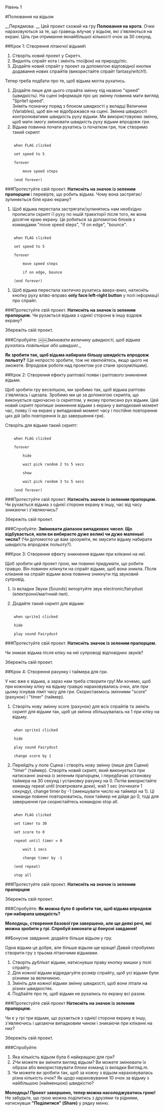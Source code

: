 Рівень 1

#Полювання на відьом

__Передмова: __
Цей проект схожий на гру __Полювання на крота__. Очки нараховуються за те, що гравець влучає у відьом, які з'являються на екрані.  Ціль гри отримання якнайбільшої кількості очок за 30 секунд.

##Крок 1:  Створення літаючої відьмиh

1. Створіть новий проект у Скретч.
2. Видаліть спрайт кота і змініть тло(фон) на природу/ліс.
3. Додайте новий спрайт у проект за допомогою відповідної кнопки додавання нових спрайтів (використайте спрайт fantasy/witch1). 

Тепер треба подбати про те, щоб відьма могла рухатись.

1. Додайте лише для цього спрайта змінну  під назвою "speed" (швидкість). 
На сцені інформація про цю змінну повинна мати вигляд "Sprite1 speed".  
Зніміть позначку поряд з блоком швидкості у вкладці Величини (Variables), щоб він не відображався на сцені. 
Змінна швидкості контролюватиме швидкість руху відьми.  Ми використовуємо змінну, щоб мати змогу змінювати швидкість руху відьми впродовж гри.
2. Відьма повинна почати рухатись із початком гри, тож створимо такий скрипт

```scratch

	when FLAG clicked

	set speed to 5

	forever

		move speed steps

	(end forever)
```
		
###Протестуйте свій проект.
__Натисніть на значок із зеленим прапорцем__ і перевірте, що робить відьма.  Чому вона застрягає/зупиняється біля краю екрану?

1. Щоб відьма перестала застрягати/зупинятись нам необхідно прописати скрипт її руху по іншій траєкторії після того, як вона досягне краю екрану.  Це робиться за допомогою блоків з командами "move speed steps", "if on edge", "bounce".

```scratch

	when FLAG clicked

	set speed to 5

	forever

		move speed steps

		if on edge, bounce

	(end forever)
```
1. Щоб відьма перестала хаотично рухатись вверх-вниз, натисніть кнопку руху вліво-вправо __only face left-right button__ у полі інформації про спрайт.

###Протестуйте свій проект.
__Натисніть на значок із зеленим прапорцем.__ 
Чи рухається відьма з однієї сторони в іншу вздовж екрану?

Збережіть свій проект.

###Спробуйте:
_￼￼Змінювати величину швидкості, щоб відьма рухалась повільніше або швидшеr.__

__Як зробити так, щоб відьма набирала більшу швидкість впродовж польоту?__
(Це непросто зробити, тож не хвилюйтесь, якщо цього не зможете.  Впродовж роботи над проектом усе стане зрозумілішим).

##Крок 2: Створення ефекту раптової появи і раптового зникнення відьми.

Щоб зробити гру веселішою, ми зробимо так, щоб відьма раптово з'являлась і щезала.  Зробимо ми це за допомогою скрипта, що виконується одночасно із скриптом, у якому прописано рух відьми.  Цей новий скрипт пропише зникнення відьми з екрану у випадковий момент час, появу її на екрані у випадковий момент часу і постійне повторення цих дій (або повторення їх до завершення гри).

Створіть для відьми такий скрипт:

```scratch

	when FLAG clicked

	forever

		hide

		wait pick random 2 to 5 secs

		show

		wait pick random 3 to 5 secs

	(end forever)
```
###Протестуйте свій проект.
__Натисніть значок із зеленим прапорцем.__ 
Чи рухається відьма з однієї сторони екрану в іншу, час від часу зникаючи і з'являючись?

Збережіть свій проект.

###Спробуйте:
__Змінювати діапазон випадкових чисел.  Що відбувається, коли ви вибираєте дуже великі чи дуже маленькі числа?__
(Чи допомогло це вам зрозуміти, як змусити відьму набирати швидкість впродовж польоту?).

##Крок 3: Створення ефекту зникнення відьми при кліканні на неї.

Щоб зробити цей проект грою, ми повинні придумати, що робити гравцю.  Він повинен клікнути на спрайт відьми, щоб вона зникла. Після клікання на спрайт відьми вона повинна зникнути під звуковий супровід.

1. Із вкладки Звуки (Sounds) імпортуйте звук electronic/fairydust (електронні/магічний пил).

2. Додайте такий скрипт для відьми:

```scratch

	when sprite1 clicked

	hide

	play sound Fairydust
```
###Протестуйте свій проект.
__Натисніть значок із зеленим прапорцем.__ 

Чи зникає відьма після кліку на неї  супроводі відповідних звуків?

Збережіть свій проект.

##Крок 4: Створення рахунку і таймера для гри.

У нас вже є відьма, а зараз нам треба створити гру! Ми хочемо, щоб при кожному кліку на відьму гравцю нараховувались очки, але при цьому існував ліміт часу для гри.  Скористаємось змінними "score" (рахунок) і "timer" (таймер). 


1. Створіть нову змінну score (рахунок) для всіх спрайтів та змініть скрипт для відьми так, щоб ця змінна збільшувалась на 1 при кліку на відьму.

```scratch

	when sprite1 clicked

	hide

	play sound Fairydust

	change score by 1
```
2. Перейдіть у поле Сцена і створіть нову змінну (лише для Сцени) "timer" (таймер).  Створіть новий скрипт, який виконується при натисканні значка із зеленим прапорцем, і передбачає установку таймера на 30 секунд і установку рахунку на 0.  Потім використайте команду repeat until (повтрювати доки), wait 1 sec (почекати 1 секунду), change timer by -1 (зменшувати число на таймері на 1). Ці команди повинні повторюватись, поки таймер не дійде до 0, тоді для завершення гри скористайтесь командою stop all.

```scratch

	when FLAG clicked

	set timer to 30

	set score to 0

	repeat until timer = 0

		wait 1 secs

		change timer by -1

	(end repeat)

	stop all
```


###Протестуйте свій проект.
__Натисніть на значок із зеленим прапорцем__ 

Збережіть свій проект.

###Спробуйте:
__Як можна було б зробити так, щоб відьма впродовж гри набирала швидкість?__


__Молодець, створення базової гри завершено, але ще деякі речі, які можна зробити у грі.  Спробуй виконати ці бонусні завдання!__

##Бонусне завдання: додайте більше відьом у гру.

Одна відьма це добре, але більше відьом ще краще! Давай спробуємо створити гру з трьома літаючими відьмами. 
1. Створіть дублікат відьми, натиснувши праву кнопку мишки у полі спрайту. 
2. Для кожної відьми відредагуйте розмір спрайту, щоб усі відьми були різними за величиною.
3. Змініть для кожної відьми змінну швидкості, щоб вони літали на різних швидкостях.
4. Подбайте про те, щоб відьми не рухались по екрану всі разом.

###Протестуйте свій проект
__Натисніть на значок із зеленим прапорцем.__ 

Чи є у грі три відьми, що рухається з однієї сторони екрану в іншу, з'являючись і щезаючи випадковим чином і зникаючи при кліканні на них?

Збережіть свій проект.

###Спробуйте:
1. Яка кількість відьом була б найкращою для гри?  
2. 2Чи можете ви змінити вигляд відьом?  Ви можете змінювати їх образи або використовувати блоки команд із вкладки Вигляд.m.
3. Чи можете ви зробити так, щоб за кожну з відьом нараховувалась різна кількість очок? Як щодо нараховування 10 очок за відьму з найбільшою (найменшою) швидкістю?

__Молодець! Проект завершено, тепер можна насолоджуватись грою!__
Не забудьте, що грою можна поділитись з друзями та рідними, натиснувши __"Поділитися" (Share)__ у рядку меню. 
